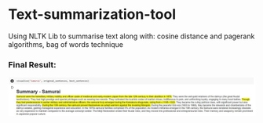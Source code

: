 # Text-summarization-tool
Using NLTK Lib to summarise text along with: cosine distance and pagerank algorithms, bag of words technique 

### Final Result:
![](result.JPG)
